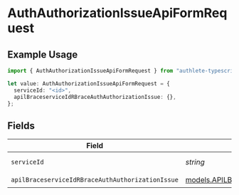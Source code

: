 # AuthAuthorizationIssueApiFormRequest

## Example Usage

```typescript
import { AuthAuthorizationIssueApiFormRequest } from "authlete-typescript-sdk/models/operations";

let value: AuthAuthorizationIssueApiFormRequest = {
  serviceId: "<id>",
  apilBraceserviceIdRBraceAuthAuthorizationIssue: {},
};
```

## Fields

| Field                                                                                                                   | Type                                                                                                                    | Required                                                                                                                | Description                                                                                                             |
| ----------------------------------------------------------------------------------------------------------------------- | ----------------------------------------------------------------------------------------------------------------------- | ----------------------------------------------------------------------------------------------------------------------- | ----------------------------------------------------------------------------------------------------------------------- |
| `serviceId`                                                                                                             | *string*                                                                                                                | :heavy_check_mark:                                                                                                      | A service ID.                                                                                                           |
| `apilBraceserviceIdRBraceAuthAuthorizationIssue`                                                                        | [models.APILBraceserviceIdRBraceAuthAuthorizationIssue](../../models/apilbraceserviceidrbraceauthauthorizationissue.md) | :heavy_check_mark:                                                                                                      | N/A                                                                                                                     |